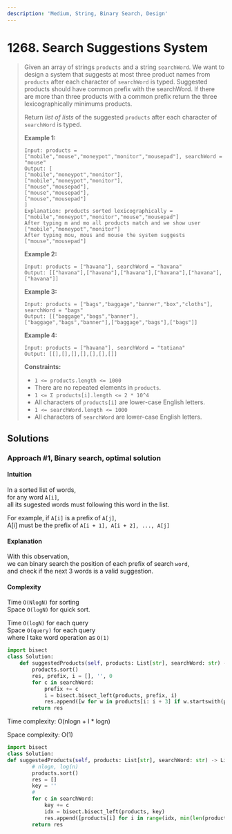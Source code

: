 ```yaml
---
description: 'Medium, String, Binary Search, Design'
---
```


# 1268. Search Suggestions System

> Given an array of strings `products` and a string `searchWord`. We want to design a system that suggests at most three product names from `products` after each character of `searchWord` is typed. Suggested products should have common prefix with the searchWord. If there are more than three products with a common prefix return the three lexicographically minimums products.
>
> Return _list of lists_ of the suggested `products` after each character of `searchWord` is typed. 
>
> **Example 1:**
>
> ```text
> Input: products = ["mobile","mouse","moneypot","monitor","mousepad"], searchWord = "mouse"
> Output: [
> ["mobile","moneypot","monitor"],
> ["mobile","moneypot","monitor"],
> ["mouse","mousepad"],
> ["mouse","mousepad"],
> ["mouse","mousepad"]
> ]
> Explanation: products sorted lexicographically = ["mobile","moneypot","monitor","mouse","mousepad"]
> After typing m and mo all products match and we show user ["mobile","moneypot","monitor"]
> After typing mou, mous and mouse the system suggests ["mouse","mousepad"]
> ```
>
> **Example 2:**
>
> ```text
> Input: products = ["havana"], searchWord = "havana"
> Output: [["havana"],["havana"],["havana"],["havana"],["havana"],["havana"]]
> ```
>
> **Example 3:**
>
> ```text
> Input: products = ["bags","baggage","banner","box","cloths"], searchWord = "bags"
> Output: [["baggage","bags","banner"],["baggage","bags","banner"],["baggage","bags"],["bags"]]
> ```
>
> **Example 4:**
>
> ```text
> Input: products = ["havana"], searchWord = "tatiana"
> Output: [[],[],[],[],[],[],[]]
> ```
>
> **Constraints:**
>
> * `1 <= products.length <= 1000`
> * There are no repeated elements in `products`.
> * `1 <= Σ products[i].length <= 2 * 10^4`
> * All characters of `products[i]` are lower-case English letters.
> * `1 <= searchWord.length <= 1000`
> * All characters of `searchWord` are lower-case English letters.

## Solutions

### Approach \#1, Binary search, optimal solution

#### **Intuition**

In a sorted list of words,  
for any word `A[i]`,  
all its sugested words must following this word in the list.

For example, if `A[i]` is a prefix of `A[j]`,  
A\[i\] must be the prefix of `A[i + 1], A[i + 2], ..., A[j]`

#### **Explanation**

With this observation,  
we can binary search the position of each prefix of search `word`,  
and check if the next 3 words is a valid suggestion.

#### **Complexity**

Time `O(NlogN)` for sorting  
Space `O(logN)` for quick sort.

Time `O(logN)` for each query  
Space `O(query)` for each query  
where I take word operation as `O(1)`

```python
import bisect
class Solution:
    def suggestedProducts(self, products: List[str], searchWord: str) -> List[List[str]]:
        products.sort()
        res, prefix, i = [], '', 0
        for c in searchWord:
            prefix += c
            i = bisect.bisect_left(products, prefix, i)
            res.append([w for w in products[i: i + 3] if w.startswith(prefix)])
        return res
```

Time complexity: O\(nlogn + l \* logn\) 

Space complexity: O\(1\)

```python
import bisect
class Solution:
def suggestedProducts(self, products: List[str], searchWord: str) -> List[List[str]]:
        # nlogn, log(n)
        products.sort()
        res = []
        key = ''
        # 
        for c in searchWord:
            key += c
            idx = bisect.bisect_left(products, key)
            res.append([products[i] for i in range(idx, min(len(products), idx + 3)) if products[i].startswith(key)])
        return res
```


